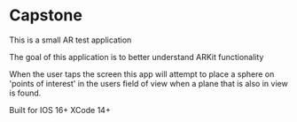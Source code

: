 # Capstone
This is a small AR test application 

The goal of this application is to better understand ARKit functionality

When the user taps the screen this app will attempt to place a sphere on 'points of interest' in the users field of view when a plane that is also in view is found. 

Built for IOS 16+ XCode 14+
